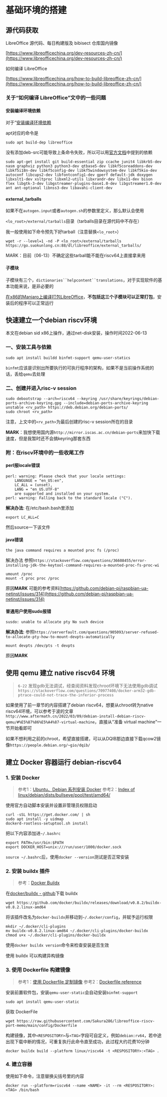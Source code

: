 
# 基础环境的搭建

## 源代码获取

LibreOffice 源代码、每日构建版及 bibisect 仓库国内镜像

[https://www.libreofficechina.org/dev-resources-zh-cn/](https://www.libreofficechina.org/dev-resources-zh-cn/)

如何编译 LibreOffice

[https://www.libreofficechina.org/how-to-build-libreoffice-zh-cn/](https://www.libreofficechina.org/how-to-build-libreoffice-zh-cn/)

### 关于“如何编译 LibreOffice”文中的一些问题

#### 安装编译环境依赖

对于“[安装编译环境依赖](https://www.libreofficechina.org/how-to-build-libreoffice-zh-cn/)

apt对应的命令是

```shell
sudo apt build-dep libreoffice
```

没有添加deb-src可能导致上条命令失败，所以可以用[官方文档](https://wiki.documentfoundation.org/Development/BuildingOnLinux#Debian_and_Ubuntu)中提到的依赖

```shell
sudo apt-get install git build-essential zip ccache junit4 libkrb5-dev nasm graphviz python3 python3-dev qtbase5-dev libkf5coreaddons-dev libkf5i18n-dev libkf5config-dev libkf5windowsystem-dev libkf5kio-dev autoconf libcups2-dev libfontconfig1-dev gperf default-jdk doxygen libxslt1-dev xsltproc libxml2-utils libxrandr-dev libx11-dev bison flex libgtk-3-dev libgstreamer-plugins-base1.0-dev libgstreamer1.0-dev ant ant-optional libnss3-dev libavahi-client-dev
```

#### external_tarballs

如果不在`autogen.input`或者`autogen.sh`的参数里定义，那么默认会使用

`<lo_root>/external/tarballs`目录（tarballs目录在源代码中不存在）

我一般使用如下命令预先下好tarball（注意替换`<lo_root>`）

```shell
wget -r --level=1 -nd -P <lo_root>/external/tarballs https://go.suokunlong.cn:88/dl/libreoffice/external_tarballs/
```

MARK：目前（06-13）不确定这些tarball能不能在riscv64上直接拿来用

#### 子模块

子模块有三个，`dictionaries``helpcontent``translations`，对于实现软件的基本功能来说，是非必要的

[在x86的Manjaro上编译打包LibreOffice](https://github.com/Sakura286/TmpShare/blob/main/20220606-171636-PKGBUILD)，**不包括这三个子模块可以正常打包**，安装后的程序可以正常运行

## 快速建立一个debian riscv环境

本文在debian sid x86上操作，通过net-disk安装，操作时间2022-06-13

### 一、安装工具与依赖

```shell
sudo apt install buildd binfmt-support qemu-user-statics
```

`binfmt`应该是识别出所要执行的可执行程序的架构，如果不是当前操作系统的话，丢给`qemu`去处理

### 二、创建并进入risc-v session

```shell
sudo debootstrap --arch=riscv64 --keyring /usr/share/keyrings/debian-ports-archive-keyring.gpg --include=debian-ports-archive-keyring unstable <rv_path> https://deb.debian.org/debian-ports/
sudo chroot <rv_path>
```

注意，上文中的`<rv_path>`为最后创建的risc-v session所在的目录

**MARK**：我想使用国内源`http://mirror.iscas.ac.cn/debian-ports`来加快下载速度，但是我暂时还不会搞keyring那套东西

### 附：在riscv环境中的一些收尾工作

#### perl报locale错误

```log
perl: warning: Please check that your locale settings:
    LANGUAGE = "en_US:en",
    LC_ALL = (unset),
    LANG = "en_US.UTF-8"
    are supported and installed on your system.
perl: warning: Falling back to the standard locale ("C").
```

**解决办法**: 在/etc/bash.bash里添加

```shell
export LC_ALL=C
```

然后source一下该文件

#### java错误

```log
the java command requires a mounted proc fs (/proc)
```

解决办法
参照`https://stackoverflow.com/questions/36608455/error-installing-jdk-the-keytool-command-requires-a-mounted-proc-fs-proc-wi`

```shell
umount /proc
mount -t proc proc /proc
```

原因**MARK**
可能的参考资料[https://github.com/debian-pi/raspbian-ua-netinst/issues/314](https://github.com/debian-pi/raspbian-ua-netinst/issues/314)

#### 普通用户使用sudo报错

```log
susdo: unable to allocate pty No such device
```

**解决办法**: 参照`https://serverfault.com/questions/905093/server-refused-to-allocate-pty-how-to-mount-devpts-automatically`

```shell
mount devpts /dev/pts -t devpts
```

原因**MARK**

## 使用 qemu 建立 native riscv64 环境

> `6-22` 发现gdb无法调试，经查阅资料发现chroot环境下无法使用gdb调试
> `https://stackoverflow.com/questions/70977408/docker-arm32-gdb-ptrace-could-not-trace-the-inferior-process`

如果使用了前一章节的内容搭建了debian riscv64，想要从chroot转为native riscv64环境，可以参考于波的文章`http://www.aftermath.cn/2022/03/09/debian-install-debian-riscv-qemu/#%E5%87%86%E5%A4%87-virtual-machine`，直接从“准备 virtual machine”一节开始看即可

如果不想利用之前的chroot，希望直接搭建，可以从DQIB那边直接下载qcow2镜像`https://people.debian.org/~gio/dqib/`

## 建立 Docker 容器运行 debian-riscv64

### 1. 安装 Docker

> 参考1：[Ubuntu、Debian 系列安装 Docker](http://shouce.jb51.net/docker_practice/install/ubuntu.html)
> 参考2：[Index of linux/debian/dists/bullseye/pool/test/amd64/](https://download.docker.com/linux/debian/dists/bullseye/pool/test/amd64/)

使用官方自动脚本安装并设置非管理员权限启动

```shell
curl -sSL https://get.docker.com/ | sh
sudo apt install -y uidmap
dockerd-rootless-setuptool.sh install
```

把以下内容添加进`~/.bashrc`

```shell
export PATH=/usr/bin:$PATH
export DOCKER_HOST=unix:///run/user/1000/docker.sock
```

`source ~/.bashrc`后，使用`docker --version`测试是否正常安装

### 2. 安装 buildx 插件

> 参考：[Docker Buildx](https://docs.docker.com/buildx/working-with-buildx/)

在[docker/buildx - github](https://github.com/docker/buildx/releases/tag/v0.8.2)下载 buildx

```shell
wget https://github.com/docker/buildx/releases/download/v0.8.2/buildx-v0.8.2.linux-amd64
```

将该插件改名为`docker-buildx`并移动到`~/.docker/config`，并赋予运行权限

```shell
mkdir ~/.docker/cli-plugins
mv buildx-v0.8.2.linux-amd64 ~/.docker/cli-plugins/docker-buildx
chmod u+x ~/.docker/cli-plugins/docker-buildx
```

使用`docker buildx version`命令来检查安装是否生效

使用 buildx 可以构建异构镜像

### 3. 使用 Dockerfile 构建镜像

> 参考1：[使用 Dockerfile 定制镜像](http://shouce.jb51.net/docker_practice/image/build.html)
> 参考2：[Dockerfile reference](https://docs.docker.com/engine/reference/builder/)

安装前置软件包，安装`qemu-user-static`会自动安装`binfmt-support`

```shell
sudo apt install qemu-user-static
```

获取 DockerFile

```shell
wget https://raw.githubusercontent.com/Sakura286/libreoffice-riscv-port-memo/main/config/Dockerfile
```

构建镜像，其中`<RESPOSITORY>`与`<TAG>`字段可自定义，例如`debian:rv64`，若中途出现下载中断的情况，可重复执行此命令直至成功，此过程大约花费10分钟

```shell
docker buildx build --platform linux/riscv64 -t <RESPOSITORY>:<TAG> .
```

### 4. 建立容器

使用如下命令，注意替换尖括号里的内容

```shell
docker run --platform=riscv64 --name <NAME> -it --rm <RESPOSITORY>:<TAG> /bin/bash
```
